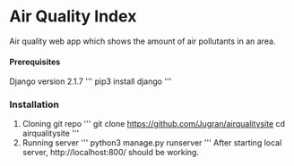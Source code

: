 # Air Quality Index
Air quality web app which shows the amount of air pollutants in an area.

#### Prerequisites 
Django version 2.1.7
'''
	pip3 install django
'''

### Installation
1. Cloning git repo
	'''
		git clone https://github.com/Jugran/airqualitysite
		cd airqualitysite
	'''
2. Running server
	'''
		python3 manage.py runserver
	'''
After starting local server, http://localhost:800/ should be working.